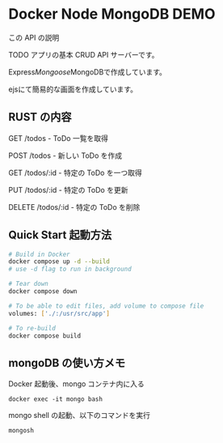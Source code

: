 # Docker Node MongoDB DEMO

この API の説明

TODO アプリの基本 CRUD API サーバーです。

Express*Mongoose*MongoDBで作成しています。

ejsにて簡易的な画面を作成しています。

## RUST の内容

GET /todos - ToDo 一覧を取得

POST /todos - 新しい ToDo を作成

GET /todos/:id - 特定の ToDo を一つ取得

PUT /todos/:id - 特定の ToDo を更新

DELETE /todos/:id - 特定の ToDo を削除

## Quick Start 起動方法

```bash
# Build in Docker
docker compose up -d --build
# use -d flag to run in background

# Tear down
docker compose down

# To be able to edit files, add volume to compose file
volumes: ['./:/usr/src/app']

# To re-build
docker compose build
```

## mongoDB の使い方メモ

Docker 起動後、mongo コンテナ内に入る

```
docker exec -it mongo bash
```

mongo shell の起動、以下のコマンドを実行

```
mongosh
```
